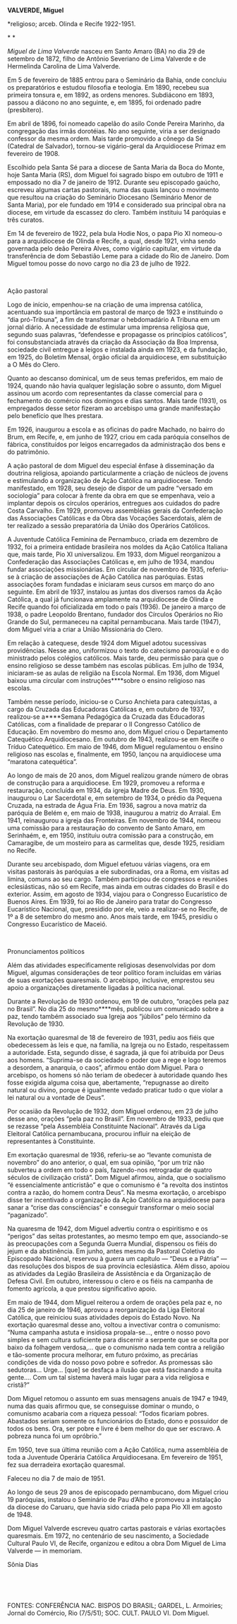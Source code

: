 **VALVERDE, Miguel**

\*religioso; arceb. Olinda e Recife 1922-1951.

* *

*Miguel de Lima Valverde* nasceu em Santo Amaro (BA) no dia 29 de
setembro de 1872, filho de Antônio Severiano de Lima Valverde e de
Hermelinda Carolina de Lima Valverde.

Em 5 de fevereiro de 1885 entrou para o Seminário da Bahia, onde
concluiu os preparatórios e estudou filosofia e teologia. Em 1890,
recebeu sua primeira tonsura e, em 1892, as ordens menores. Subdiácono
em 1893, passou a diácono no ano seguinte, e, em 1895, foi ordenado
padre (presbítero).

Em abril de 1896, foi nomeado capelão do asilo Conde Pereira Marinho, da
congregação das irmãs dorotéias. No ano seguinte, viria a ser designado
confessor da mesma ordem. Mais tarde promovido a cônego da Sé (Catedral
de Salvador), tornou-se vigário-geral da Arquidiocese Primaz em
fevereiro de 1908.

Escolhido pela Santa Sé para a diocese de Santa Maria da Boca do Monte,
hoje Santa Maria (RS), dom Miguel foi sagrado bispo em outubro de 1911 e
empossado no dia 7 de janeiro de 1912. Durante seu episcopado gaúcho,
escreveu algumas cartas pastorais, numa das quais lançou o movimento que
resultou na criação do Seminário Diocesano (Seminário Menor de Santa
Maria), por ele fundado em 1914 e considerado sua principal obra na
diocese, em virtude da escassez do clero. Também instituiu 14 paróquias
e três curatos.

Em 14 de fevereiro de 1922, pela bula Hodie Nos, o papa Pio XI nomeou-o
para a arquidiocese de Olinda e Recife, a qual, desde 1921, vinha sendo
governada pelo deão Pereira Alves, como vigário capitular, em virtude da
transferência de dom Sebastião Leme para a cidade do Rio de Janeiro. Dom
Miguel tomou posse do novo cargo no dia 23 de julho de 1922.

 

Ação pastoral

Logo de início, empenhou-se na criação de uma imprensa católica,
acentuando sua importância em pastoral de março de 1923 e instituindo o
“dia pró-Tribuna”, a fim de transformar o hebdomadário A Tribuna em um
jornal diário. A necessidade de estimular uma imprensa religiosa que,
segundo suas palavras, “defendesse e propagasse os princípios
católicos”, foi consubstanciada através da criação da Associação da Boa
Imprensa, sociedade civil entregue a leigos e instalada ainda em 1923, e
da fundação, em 1925, do Boletim Mensal, órgão oficial da arquidiocese,
em substituição a O Mês do Clero.

Quanto ao descanso dominical, um de seus temas preferidos, em maio de
1924, quando não havia qualquer legislação sobre o assunto, dom Miguel
assinou um acordo com representantes da classe comercial para o
fechamento do comércio nos domingos e dias santos. Mais tarde (1931), os
empregados desse setor fizeram ao arcebispo uma grande manifestação pelo
benefício que lhes prestara.

Em 1926, inaugurou a escola e as oficinas do padre Machado, no bairro do
Brum, em Recife, e, em junho de 1927, criou em cada paróquia conselhos
de fábrica, constituídos por leigos encarregados da administração dos
bens e do patrimônio.

A ação pastoral de dom Miguel deu especial ênfase à disseminação da
doutrina religiosa, apoiando particularmente a criação de núcleos de
jovens e estimulando a organização de Ação Católica na arquidiocese.
Tendo manifestado, em 1928, seu desejo de dispor de um padre “versado em
sociologia” para colocar à frente da obra em que se empenhava, veio a
implantar depois os círculos operários, entregues aos cuidados do padre
Costa Carvalho. Em 1929, promoveu assembléias gerais da Confederação das
Associações Católicas e da Obra das Vocações Sacerdotais, além de ter
realizado a sessão preparatória da União dos Operários Católicos.

A Juventude Católica Feminina de Pernambuco, criada em dezembro de 1932,
foi a primeira entidade brasileira nos moldes da Ação Católica Italiana
que, mais tarde, Pio XI universalizou. Em 1933, dom Miguel reorganizou a
Confederação das Associações Católicas e, em julho de 1934, mandou
fundar associações missionárias. Em circular de novembro de 1935,
referiu-se à criação de associações de Ação Católica nas paróquias.
Estas associações foram fundadas e iniciaram seus cursos em março do ano
seguinte. Em abril de 1937, instalou as juntas dos diversos ramos da
Ação Católica, a qual já funcionava amplamente na arquidiocese de Olinda
e Recife quando foi oficializada em todo o país (1936). De janeiro a
março de 1938, o padre Leopoldo Brentano, fundador dos Círculos
Operários no Rio Grande do Sul, permaneceu na capital pernambucana. Mais
tarde (1947), dom Miguel viria a criar a União Missionária do Clero.

Em relação à catequese, desde 1924 dom Miguel adotou sucessivas
providências. Nesse ano, uniformizou o texto do catecismo paroquial e o
do ministrado pelos colégios católicos. Mais tarde, deu permissão para
que o ensino religioso se desse também nas escolas públicas. Em julho de
1934, iniciaram-se as aulas de religião na Escola Normal. Em 1936, dom
Miguel baixou uma circular com instruções****sobre o ensino religioso
nas escolas.

Também nesse período, iniciou-se o Curso Anchieta para catequistas, a
cargo da Cruzada das Educadoras Católicas e, em outubro de 1937,
realizou-se a****Semana Pedagógica da Cruzada das Educadoras Católicas,
com a finalidade de preparar o II Congresso Católico de Educação. Em
novembro do mesmo ano, dom Miguel criou o Departamento Catequético
Arquidiocesano. Em outubro de 1943, realizou-se em Recife o Tríduo
Catequético. Em maio de 1946, dom Miguel regulamentou o ensino religioso
nas escolas e, finalmente, em 1950, lançou na arquidiocese uma “maratona
catequética”.

Ao longo de mais de 20 anos, dom Miguel realizou grande número de obras
de construção para a arquidiocese. Em 1929, promoveu a reforma e
restauração, concluída em 1934, da igreja Madre de Deus. Em 1930,
inaugurou o Lar Sacerdotal e, em setembro de 1934, o prédio da Pequena
Cruzada, na estrada de Água Fria. Em 1936, sagrou a nova matriz da
paróquia de Belém e, em maio de 1938, inaugurou a matriz do Arraial. Em
1941, reinaugurou a igreja das Fronteiras. Em novembro de 1944, nomeou
uma comissão para a restauração do convento de Santo Amaro, em
Serinhaém, e, em 1950, instituiu outra comissão para a construção, em
Camaragibe, de um mosteiro para as carmelitas que, desde 1925, residiam
no Recife.

Durante seu arcebispado, dom Miguel efetuou várias viagens, ora em
visitas pastorais às paróquias a ele subordinadas, ora a Roma, em
visitas ad limina, comuns ao seu cargo. Também participou de congressos
e reuniões eclesiásticas, não só em Recife, mas ainda em outras cidades
do Brasil e do exterior. Assim, em agosto de 1934, viajou para o
Congresso Eucarístico de Buenos Aires. Em 1939, foi ao Rio de Janeiro
para tratar do Congresso Eucarístico Nacional, que, presidido por ele,
veio a realizar-se no Recife, de 1º a 8 de setembro do mesmo ano. Anos
mais tarde, em 1945, presidiu o Congresso Eucarístico de Maceió.

 

Pronunciamentos políticos

Além das atividades especificamente religiosas desenvolvidas por dom
Miguel, algumas considerações de teor político foram incluídas em várias
de suas exortações quaresmais. O arcebispo, inclusive, emprestou seu
apoio a organizações diretamente ligadas à política nacional.

Durante a Revolução de 1930 ordenou, em 19 de outubro, “orações pela paz
no Brasil”. No dia 25 do mesmo****mês, publicou um comunicado sobre a
paz, tendo também associado sua Igreja aos “júbilos” pelo término da
Revolução de 1930.

Na exortação quaresmal de 18 de fevereiro de 1931, pediu aos fiéis que
obedecessem às leis e que, na família, na Igreja ou no Estado,
respeitassem a autoridade. Esta, segundo disse, é sagrada, já que foi
atribuída por Deus aos homens. “Suprima-se da sociedade o poder que a
rege e logo teremos a desordem, a anarquia, o caos”, afirmou então dom
Miguel. Para o arcebispo, os homens só não teriam de obedecer à
autoridade quando lhes fosse exigida alguma coisa que, abertamente,
“repugnasse ao direito natural ou divino, porque é igualmente vedado
praticar tudo o que violar a lei natural ou a vontade de Deus”.

Por ocasião da Revolução de 1932, dom Miguel ordenou, em 23 de julho
desse ano, orações “pela paz no Brasil”. Em novembro de 1933, pediu que
se rezasse “pela Assembléia Constituinte Nacional”. Através da Liga
Eleitoral Católica pernambucana, procurou influir na eleição de
representantes à Constituinte.

Em exortação quaresmal de 1936, referiu-se ao “levante comunista de
novembro” do ano anterior, o qual, em sua opinião, “por um triz não
subverteu a ordem em todo o país, fazendo-nos retrogradar de quatro
séculos de civilização cristã”. Dom Miguel afirmou, ainda, que o
socialismo “é essencialmente anticristão” e que o comunismo é “a revolta
dos instintos contra a razão, do homem contra Deus”. Na mesma exortação,
o arcebispo disse ter incentivado a organização da Ação Católica na
arquidiocese para sanar a “crise das consciências” e conseguir
transformar o meio social “paganizado”.

Na quaresma de 1942, dom Miguel advertiu contra o espiritismo e os
“perigos” das seitas protestantes, ao mesmo tempo em que, associando-se
às preocupações com a Segunda Guerra Mundial, dispensou os fiéis do
jejum e da abstinência. Em junho, antes mesmo da Pastoral Coletiva do
Episcopado Nacional, reservou à guerra um capítulo — “Deus e a Pátria” —
das resoluções dos bispos de sua província eclesiástica. Além disso,
apoiou as atividades da Legião Brasileira de Assistência e da
Organização de Defesa Civil. Em outubro, interessou o clero e os fiéis
na campanha de fomento agrícola, a que prestou significativo apoio.

Em maio de 1944, dom Miguel reiterou a ordem de orações pela paz e, no
dia 25 de janeiro de 1946, aprovou a reorganização da Liga Eleitoral
Católica, que reiniciou suas atividades depois do Estado Novo. Na
exortação quaresmal desse ano, voltou a invectivar contra o comunismo:
“Numa campanha astuta e insidiosa propala-se..., entre o nosso povo
simples e sem cultura suficiente para discernir a serpente que se oculta
por baixo da folhagem verdosa,... que o comunismo nada tem contra a
religião e tão-somente procura melhorar, em futuro próximo, as precárias
condições de vida do nosso povo pobre e sofredor. As promessas são
sedutoras... Urge... [que] se desfaça a ilusão que está fascinando a
muita gente.... Com um tal sistema haverá mais lugar para a vida
religiosa e cristã?”

Dom Miguel retomou o assunto em suas mensagens anuais de 1947 e 1949,
numa das quais afirmou que, se conseguisse dominar o mundo, o comunismo
acabaria com a riqueza pessoal: “Todos ficariam pobres. Abastados seriam
somente os funcionários do Estado, dono e possuidor de todos os bens.
Ora, ser pobre e livre é bem melhor do que ser escravo. A pobreza nunca
foi um opróbrio.”

Em 1950, teve sua última reunião com a Ação Católica, numa assembléia de
toda a Juventude Operária Católica Arquidiocesana. Em fevereiro de 1951,
fez sua derradeira exortação quaresmal.

Faleceu no dia 7 de maio de 1951.

Ao longo de seus 29 anos de episcopado pernambucano, dom Miguel criou 19
paróquias, instalou o Seminário de Pau d’Alho e promoveu a instalação da
diocese do Caruaru, que havia sido criada pelo papa Pio XII em agosto de
1948.

Dom Miguel Valverde escreveu quatro cartas pastorais e várias exortações
quaresmais. Em 1972, no centenário de seu nascimento, a Sociedade
Cultural Paulo VI, de Recife, organizou e editou a obra Dom Miguel de
Lima Valverde — in memoriam.

Sônia Dias

 

 

FONTES: CONFERÊNCIA NAC. BISPOS DO BRASIL; GARDEL, L. Armoiries; Jornal
do Comércio, Rio (7/5/51); SOC. CULT. PAULO VI. Dom Miguel.

 
